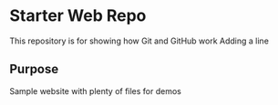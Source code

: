 # Starter Web Repo

This repository is for showing how Git and GitHub work
Adding a line

## Purpose

Sample website with plenty of files for demos